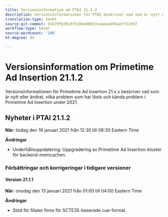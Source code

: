 ```yaml
---
title: Versionsinformation om PTAI 21.1.2
description: Versionsinformationen för PTAI beskriver vad som är nytt eller ändrat, de lösta och kända problemen i Primetime Ad Insertion under 2021.
translation-type: tm+mt
source-git-commit: d1b79fb39c0f51b6e06653caaaaa491aef7129d7
workflow-type: tm+mt
source-wordcount: '106'
ht-degree: 0%

---
```



# Versionsinformation om Primetime Ad Insertion 21.1.2

Versionsinformationen för Primetime Ad Insertion 21.x.x beskriver vad som är nytt eller ändrat, vilka problem som har lösts och kända problem i Primetime Ad Insertion under 2021.

## Nyheter i PTAI 21.1.2

**När:** tisdag den 19 januari 2021 från 12:30 till 08:30 Eastern Time

**Ändringar**

* Underhållsuppdatering: Uppgradering av Primetime Ad Insertion-kluster för backend-memcachen.

### Förbättringar och korrigeringar i tidigare versioner

#### Version 21.1.1

**När:** onsdag den 13 januari 2021 från 01:00 till 04:00 Eastern Time

**Ändringar**

* Stöd för filialer finns för SCTE35-baserade cue-format.